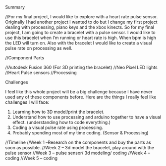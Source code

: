 Summary

//For my final project, I would like to explore with a heart rate pulse sensor.  Originally I had another project I wanted to do but I change my first project dealing with processing, piano keys and the xbox kinects. So for my final project, I am going to create a bracelet with a pulse sensor. I would like to use this bracelet when I’m running or heart rate is high. When bpm is high the LED will turn on.  Also with the bracelet I would like to create a visual pulse rate on processing as well. 

//Component Parts 

//Autodesk Fusion 360 (For 3D printing the bracelet)
//Neo Pixel LED lights
//Heart Pulse sensors 
//Processing

Challenges 

I feel like this whole project will be a big challenge because I have never used any of these components before. Here are the things I really feel like challenges I will face:  

1.	Learning how to 3D model/print the bracelet.
2.	Understand how to use processing and arduino together to have a visual effect. (understanding how to code everything.)
3.	Coding a visual pulse rate using processing.
4.	Probably spending most of my time coding. (Sensor & Processing)

//Timeline
//Week 1 –Research on the components and buy the parts as soon as possible. 
//Week 2 – 3d model the bracelet, play around with the pulse sensor 
//Week 3 – pulse sensor/ 3d modeling/ coding
//Week 4 – coding
//Week 5 – coding 
 
